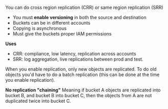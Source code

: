 You can do cross region replication (CRR) or same region replication (SRR)

- You must **enable versioning** in both the source and destination
- Buckets can be in different accounts
- Copying is asynchronous
- Must give the buckets proper IAM permissions

**Uses**
- CRR: compliance, low latency, replication across accounts
- SRR: log aggregation, live replications between prod and test.

When you enable replication, only new objects are replicated.
To do old objects you'd have to do a batch replication (this can be done at the time you enable replication).

**No replication "chaining"**
Meaning if bucket A objects are replicated into bucket B, and bucket B into bucket C, then the objects from A are not duplicated twice into bucket C.